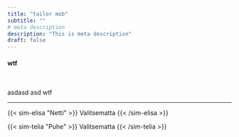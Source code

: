 ```yaml
---
title: "tailor mob"
subtitle: ""
# meta description
description: "This is meta description"
draft: false
---
```

#### wtf

<br>

asdasd asd wtf

<hr>

<!-- wtf -->

{{< sim-elisa "Netti" >}}
Valitsematta
{{< /sim-elisa >}}

{{< sim-telia "Puhe" >}}
Valitsematta
{{< /sim-telia >}}
